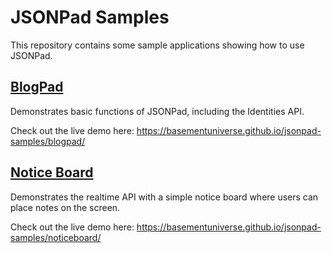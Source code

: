 # JSONPad Samples

This repository contains some sample applications showing how to use JSONPad.

## [BlogPad](blogpad/index.html)

Demonstrates basic functions of JSONPad, including the Identities API.

Check out the live demo here: https://basementuniverse.github.io/jsonpad-samples/blogpad/

## [Notice Board](noticeboard/index.html)

Demonstrates the realtime API with a simple notice board where users can place notes on the screen.

Check out the live demo here: https://basementuniverse.github.io/jsonpad-samples/noticeboard/
